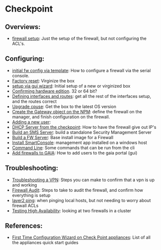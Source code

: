 # Checkpoint

## Overviews: 
- [firewall setup](firewall-setup.md): Just the setup of the firewall, but not configuring the ACL's.  

## Configuring: 
- [initial fw config via template](initial-fw-config-via-template.md): How to configure a firewall via the serial console. 
- [Factory reset](factory-reset.md): Virginize the box
- [setup via gui wizard](setup-via-gui-wizard.md): Initial setup of a new or virginized box
- [Confirming hardware edition](confirming-hardware-edition.md).  32 or 64 bit? 
- [Defining interfaces and routes](defining-interfaces.md): get all the rest of the interfaces setup, and the routes correct
- [Upgrade cpuse](upgrade-cpuse.md): Get the box to the latest OS version
- [Create the Gateway object on the NPM](create-the-gateway-object-on-the-npm.md): define the firewall on the manager, and finish configuration on the firewall. 
- [Adding a new user](adding-a-new-user.md): 
- [DHCP Server from the checkpoint](dhcp-server.md): How to have the firewall give out IP's
- [Build an SMS Server](build-an-sms-server-r77-30.md): build a standalone Security Management Server
- [Build a FW Server](build-a-fw-server-r77-30.md): Base install image for a Firewall
- [Install SmartConsole](install-smartconsole.md): management app installed on a windows host
- [Command Line](command-line.md): Some commands that can be run from the cli
- [Add firewalls to GAIA](add-firewalls-to-gaia.md): How to add users to the gaia portal (gui)

## Troubleshooting: 
- [Troubleshooting a VPN](troubleshooting-a-vpn.md): Steps you can make to confirm that a vpn is up and working
- [Firewall Audit](firewall-audit.md): Steps to take to audit the firewall, and confirm how everything is setup
- [layer2 ping](layer2-ping.md): when pinging local hosts, but not needing to worry about firewall ACLs
- [Testing High Availability](testing-high-availability.md): looking at two firewalls in a cluster

## References: 
- [First Time Configuration Wizard on Check Point appliances](https://supportcenter.checkpoint.com/supportcenter/portal?eventSubmit_doGoviewsolutiondetails=&solutionid=sk71000): List of all the appliances quick start guides